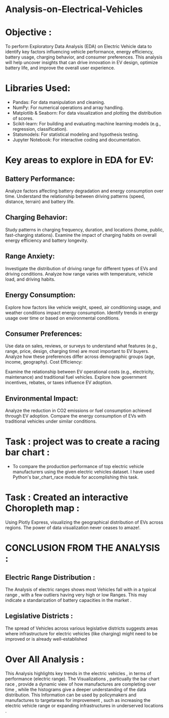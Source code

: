 # Analysis-on-Electrical-Vehicles
# Objective :
To perform Exploratory Data Analysis (EDA) on Electric Vehicle data to identify key factors influencing vehicle performance, energy efficiency, battery usage, charging behavior, and consumer preferences.
This analysis will help uncover insights that can drive innovation in EV design, optimize battery life, and improve the overall user experience.
# Libraries Used:
- Pandas: For data manipulation and cleaning.
- NumPy: For numerical operations and array handling.
- Matplotlib & Seaborn: For data visualization and plotting the distribution of scores.
- Scikit-learn: For building and evaluating machine learning models (e.g., regression, classification).
- Statsmodels: For statistical modeling and hypothesis testing.
- Jupyter Notebook: For interactive coding and documentation.
# Key areas to explore in EDA for EV:

## Battery Performance:

Analyze factors affecting battery degradation and energy consumption over time.
Understand the relationship between driving patterns (speed, distance, terrain) and battery life.

## Charging Behavior:

Study patterns in charging frequency, duration, and locations (home, public, fast-charging stations).
Examine the impact of charging habits on overall energy efficiency and battery longevity.

## Range Anxiety:

Investigate the distribution of driving range for different types of EVs and driving conditions.
Analyze how range varies with temperature, vehicle load, and driving habits.

## Energy Consumption:

Explore how factors like vehicle weight, speed, air conditioning usage, and weather conditions impact energy consumption.
Identify trends in energy usage over time or based on environmental conditions.

## Consumer Preferences:

Use data on sales, reviews, or surveys to understand what features (e.g., range, price, design, charging time) are most important to EV buyers.
Analyze how these preferences differ across demographic groups (age, income, geography).
Cost Efficiency:

Examine the relationship between EV operational costs (e.g., electricity, maintenance) and traditional fuel vehicles.
Explore how government incentives, rebates, or taxes influence EV adoption.

## Environmental Impact:

Analyze the reduction in CO2 emissions or fuel consumption achieved through EV adoption.
Compare the energy consumption of EVs with traditional vehicles under similar conditions.

# Task : project was to create a racing bar chart :
- To compare the production performance of top electric vehicle manufacturers using the given electric vehicles dataset. I have used Python's bar_chart_race module for accomplishing this task.


# Task : Created an interactive Choropleth map :
Using Plotly Express, visualizing the geographical distribution of EVs across regions. The power of data visualization never ceases to amaze!.


# CONCLUSION FROM THE ANALYSIS :
## Electric Range Distribution :
The Analysis of electric ranges shows most Vehicles fall with in a typical range , with a few outliers having very high or low Ranges.
This may indicate a standarization of battery capacities in the market .
## Legislative Districts :
The spread of Vehicles across various legislative districts suggests areas where infrastructure for electric vehicles (like charging) might need to be improved or is already well-established
# Over All Analysis :
This Analysis highlights key trends in the electric vehicles , in terms of performance (electric range).
The Visualizations , particually the bar chart race , provide a dynamic view of how manufactures are completing over time , while the histograms give a deeper understanding of the data distribution.
This Information can be used by policymakers and manufactures to targetareas for improvement , such as increasing the electric vehicle range or expanding infrastructures in underserved locations .
